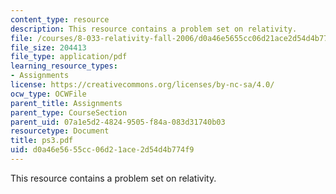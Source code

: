 ```yaml
---
content_type: resource
description: This resource contains a problem set on relativity.
file: /courses/8-033-relativity-fall-2006/d0a46e5655cc06d21ace2d54d4b774f9_ps3.pdf
file_size: 204413
file_type: application/pdf
learning_resource_types:
- Assignments
license: https://creativecommons.org/licenses/by-nc-sa/4.0/
ocw_type: OCWFile
parent_title: Assignments
parent_type: CourseSection
parent_uid: 07a1e5d2-4824-9505-f84a-083d31740b03
resourcetype: Document
title: ps3.pdf
uid: d0a46e56-55cc-06d2-1ace-2d54d4b774f9
---
```

This resource contains a problem set on relativity.